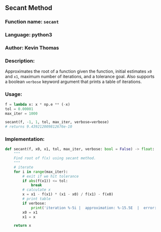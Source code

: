 ## Secant Method

### Function name: `secant`
### Language: python3
### Author: Kevin Thomas

### Description:
Approximates the root of a function given the function, initial estimates `x0` and `x1`, maximum number of iterations, and a tolerance goal. Also supports a boolean `verbose` keyword argument that prints a table of iterations.

### Usage:
```py
f = lambda x: x * np.e ** (-x)
tol = 0.00001
max_iter = 1000

secant(f, -1, 1, tol, max_iter, verbose=verbose)
# returns 9.439212009812676e-10
```

### Implementation:
```py
def secant(f, x0, x1, tol, max_iter, verbose: bool = False) -> float:
    """
    Find root of f(x) using secant method.
    """
    # iterate
    for i in range(max_iter):
        # exit if we hit tolerance
        if abs(f(x1)) <= tol:
            break
        # calculate x
        x = x1 - f(x1) * (x1 - x0) / f(x1) - f(x0)
        # print table
        if verbose:
            print('iteration %-5i |  approximation: %-15.5E  |  error: %-10.5E' % (i+1, x, f(x1)))
        x0 = x1
        x1 = x

    return x
```